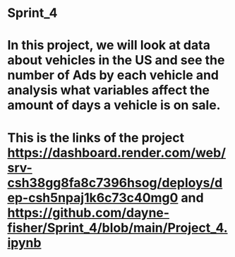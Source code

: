 # Sprint_4
# In this project, we will look at data about vehicles in the US and see the number of Ads by each vehicle and analysis what variables affect the amount of days a vehicle is on sale.
# 
# This is the links of the project https://dashboard.render.com/web/srv-csh38gg8fa8c7396hsog/deploys/dep-csh5npaj1k6c73c40mg0 and https://github.com/dayne-fisher/Sprint_4/blob/main/Project_4.ipynb
